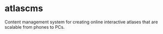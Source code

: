 atlascms
========

Content management system for creating online interactive atlases that are scalable from phones to PCs.
